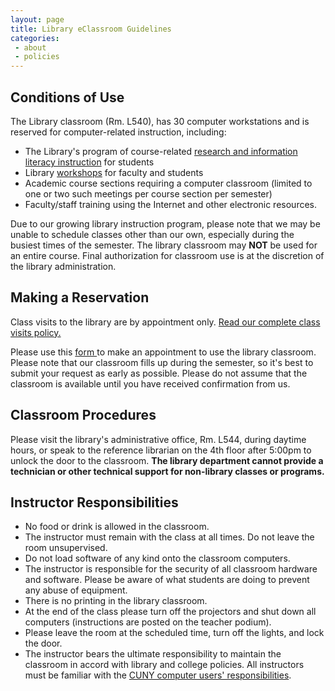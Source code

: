 ```yaml
---
layout: page
title: Library eClassroom Guidelines
categories:
 - about
 - policies
---
```

  <h2>Conditions of Use</h2>
  <p>The Library classroom (Rm. L540), has 30 computer workstations and is reserved for computer-related instruction, including:</p>
  <ul>
    <li>The Library's program of course-related <a href="http://library.citytech.cuny.edu/services/faculty/teaching/instruction.html">research and information literacy instruction</a> for students</li>
    <li>Library <a href="http://library.citytech.cuny.edu/instruction/workshops/index.html">workshops</a> for faculty and students</li>
    <li>Academic course sections requiring a computer classroom (limited to one or two such meetings per course section per semester)</li>
    <li>Faculty/staff training using the Internet and other electronic resources.</li>
  </ul>
  <p>Due to our growing library instruction program, please note that we may be unable to schedule classes other than our own, especially during the busiest times of the semester. The library classroom may <strong>NOT</strong> be used for an entire course. Final authorization for classroom use is at the discretion of the library administration.</p>
  
  <h2>Making a Reservation</h2>
  <p>Class visits to the library are by appointment only. <a href="https://library.citytech.cuny.edu/about/policies/classvisits/index.html">Read our complete class visits policy.</a></p>
  <p>Please use this <a href="https://library.citytech.cuny.edu/services/faculty/teaching/request.html">form </a>to make an appointment to use the library classroom. Please note that our classroom fills up during the semester, so it's best to submit your request as early as possible. Please do not assume that the classroom is available until you have received confirmation from us.</p>
  
  <h2>Classroom Procedures</h2>
  <p>Please visit the library's administrative office, Rm. L544, during daytime hours, or speak to the reference librarian on the 4th floor after 5:00pm to unlock the door to the classroom. <strong>The library department cannot provide a technician or other technical support for non-library classes or programs.</strong></p>
  <h2>Instructor Responsibilities</h2>
  
  <ul>
    <li>No food or drink is allowed in the classroom.</li>
    <li>The instructor must remain with the class at all times. Do not leave the room unsupervised.</li>
    <li>Do not load software of any kind onto the classroom computers.</li>
    <li>The instructor is responsible for the security of all classroom hardware and software. Please be aware of what students are doing to prevent any abuse of equipment.</li>
    <li>There is no printing in the library classroom.</li>
    <li>At the end of the class please turn off the projectors and shut down all computers (instructions are posted on the teacher podium).</li>
    <li>Please leave the room at the scheduled time, turn off the lights, and lock the door.</li>
    <li>The instructor bears the ultimate responsibility to maintain the classroom in accord with library and college policies. All instructors must be familiar with the <a href="https://www.york.cuny.edu/academics/academic-affairs/ctlet/for-faculty/labs/cuny-computer-user-responsibilities">CUNY computer users' responsibilities</a>.</li>
  </ul>
